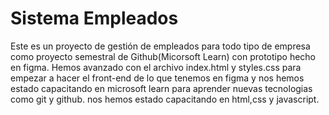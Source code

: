 # Sistema Empleados
Este es un proyecto de gestión de empleados para todo tipo de empresa como proyecto semestral de Github(Micorsoft Learn) 
con prototipo hecho en figma.
Hemos avanzado con el archivo index.html y styles.css para empezar a hacer el front-end de lo que tenemos en figma 
y nos hemos estado capacitando en microsoft learn para aprender nuevas tecnologias como git y github.
nos hemos estado capacitando en html,css y javascript.
